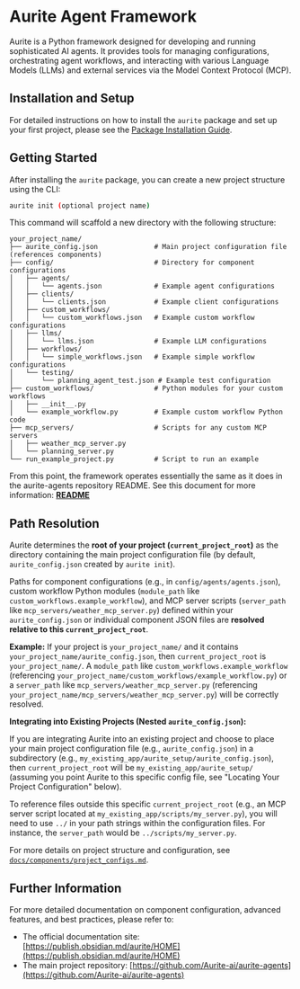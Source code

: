 # Aurite Agent Framework

Aurite is a Python framework designed for developing and running sophisticated AI agents. It provides tools for managing configurations, orchestrating agent workflows, and interacting with various Language Models (LLMs) and external services via the Model Context Protocol (MCP).

## Installation and Setup

For detailed instructions on how to install the `aurite` package and set up your first project, please see the [Package Installation Guide](docs/package_installation_guide.md).

## Getting Started

After installing the `aurite` package, you can create a new project structure using the CLI:

```bash
aurite init (optional project name)
```
This command will scaffold a new directory with the following structure:

```
your_project_name/
├── aurite_config.json              # Main project configuration file (references components)
├── config/                         # Directory for component configurations
│   ├── agents/
│   │   └── agents.json             # Example agent configurations
│   ├── clients/
│   │   └── clients.json            # Example client configurations
│   ├── custom_workflows/
│   │   └── custom_workflows.json   # Example custom workflow configurations
│   ├── llms/
│   │   └── llms.json               # Example LLM configurations
│   ├── workflows/
│   │   └── simple_workflows.json   # Example simple workflow configurations
│   └── testing/
│       └── planning_agent_test.json # Example test configuration
├── custom_workflows/               # Python modules for your custom workflows
│   ├── __init__.py
│   └── example_workflow.py         # Example custom workflow Python code
├── mcp_servers/                    # Scripts for any custom MCP servers
│   ├── weather_mcp_server.py
│   └── planning_server.py
└── run_example_project.py          # Script to run an example
```

From this point, the framework operates essentially the same as it does in the aurite-agents repository README. See this document for more information: **[README](https://github.com/Aurite-ai/aurite-agents)**

## Path Resolution

Aurite determines the **root of your project (`current_project_root`)** as the directory containing the main project configuration file (by default, `aurite_config.json` created by `aurite init`).

Paths for component configurations (e.g., in `config/agents/agents.json`), custom workflow Python modules (`module_path` like `custom_workflows.example_workflow`), and MCP server scripts (`server_path` like `mcp_servers/weather_mcp_server.py`) defined within your `aurite_config.json` or individual component JSON files are **resolved relative to this `current_project_root`**.

**Example:** If your project is `your_project_name/` and it contains `your_project_name/aurite_config.json`, then `current_project_root` is `your_project_name/`. A `module_path` like `custom_workflows.example_workflow` (referencing `your_project_name/custom_workflows/example_workflow.py`) or a `server_path` like `mcp_servers/weather_mcp_server.py` (referencing `your_project_name/mcp_servers/weather_mcp_server.py`) will be correctly resolved.

**Integrating into Existing Projects (Nested `aurite_config.json`):**

If you are integrating Aurite into an existing project and choose to place your main project configuration file (e.g., `aurite_config.json`) in a subdirectory (e.g., `my_existing_app/aurite_setup/aurite_config.json`), then `current_project_root` will be `my_existing_app/aurite_setup/` (assuming you point Aurite to this specific config file, see "Locating Your Project Configuration" below).

To reference files outside this specific `current_project_root` (e.g., an MCP server script located at `my_existing_app/scripts/my_server.py`), you will need to use `../` in your path strings within the configuration files. For instance, the `server_path` would be `../scripts/my_server.py`.

For more details on project structure and configuration, see [`docs/components/project_configs.md`](https://publish.obsidian.md/aurite/components/PROJECT).

## Further Information

For more detailed documentation on component configuration, advanced features, and best practices, please refer to:
*   The official documentation site: [https://publish.obsidian.md/aurite/HOME](https://publish.obsidian.md/aurite/HOME)
*   The main project repository: [https://github.com/Aurite-ai/aurite-agents](https://github.com/Aurite-ai/aurite-agents)
